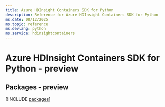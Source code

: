```yaml
---
title: Azure HDInsight Containers SDK for Python
description: Reference for Azure HDInsight Containers SDK for Python
ms.date: 08/12/2025
ms.topic: reference
ms.devlang: python
ms.service: hdinsightcontainers
---
```

# Azure HDInsight Containers SDK for Python - preview
## Packages - preview
[!INCLUDE [packages](hdinsight-containers-index.md)]